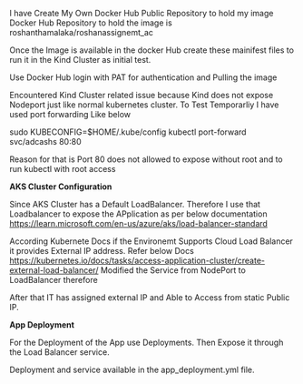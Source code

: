 I have Create My Own Docker Hub Public Repository to hold my image
Docker Hub Repository to hold the image is roshanthamalaka/roshanassignemt_ac

Once the Image is available in the docker Hub create these mainifest files to  run it in the Kind Cluster as initial test.

Use Docker Hub login with PAT for authentication and Pulling the image 

Encountered Kind Cluster related issue because Kind does not expose Nodeport just like normal kubernetes cluster. 
To Test Temporarliy I have used port forwarding Like below 

sudo KUBECONFIG=$HOME/.kube/config kubectl port-forward svc/adcashs 80:80
 
Reason for that is Port 80 does not allowed to expose without root and to run kubectl with root access

__AKS Cluster Configuration__

Since AKS Cluster has a Default LoadBalancer. Therefore I use that Loadbalancer to expose the APplication as per below documentation
https://learn.microsoft.com/en-us/azure/aks/load-balancer-standard 

According Kubernete Docs if the Environemt Supports Cloud Load Balancer it provides External IP address. Refer below Docs 
https://kubernetes.io/docs/tasks/access-application-cluster/create-external-load-balancer/ 
Modified the Service from NodePort to LoadBalancer therefore 

After that IT has assigned external IP and Able to Access from static Public IP.

__App Deployment__

For the Deployment of the App use Deployments. Then Expose it through the Load Balancer service.

Deployment and service available in the app_deployment.yml file.
